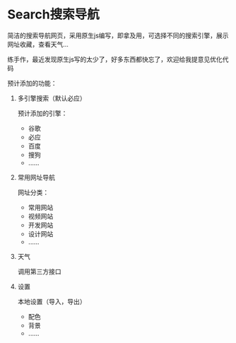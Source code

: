 # Search搜索导航

简洁的搜索导航网页，采用原生js编写，即拿及用，可选择不同的搜索引擎，展示网址收藏，查看天气...

练手作，最近发现原生js写的太少了，好多东西都快忘了，欢迎给我提意见优化代码

预计添加的功能：

1. 多引擎搜索（默认必应）

   预计添加的引擎：

   - 谷歌
   - 必应
   - 百度
   - 搜狗
   - ......

2. 常用网址导航

   网址分类：

   - 常用网站
   - 视频网站
   - 开发网站
   - 设计网站
   - ......

3. 天气

   调用第三方接口
   
4. 设置

   本地设置（导入，导出）

   - 配色
   - 背景
   - ......
